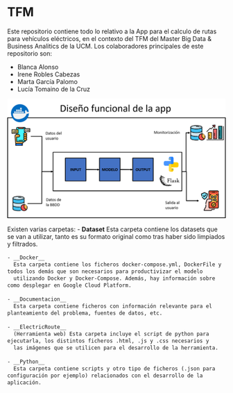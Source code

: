 # TFM

Este repositorio contiene todo lo relativo a la App para el calculo de rutas para vehículos eléctricos, en el contexto del TFM del Master Big Data & Business Analitics de la UCM.
Los colaboradores principales de este repositorio son:
- Blanca Alonso
- Irene Robles Cabezas
- Marta García Palomo
- Lucía Tomaino de la Cruz

![Diseño funcional de la app](Documentacion/PlanteamientoProblema/Disenofuncional.png)

Existen varias carpetas:
	- __Dataset__
	  Esta carpeta contiene los datasets que se van a utilizar, tanto es su formato original como tras haber sido limpiados y filtrados.

	- __Docker__
	  Esta carpeta contiene los ficheros docker-compose.yml, DockerFile y todos los demás que son necesarios para productivizar el modelo
	  utilizando Docker y Docker-Compose. Además, hay información sobre como desplegar en Google Cloud Platform.

	- __Documentacion__
	  Esta carpeta contiene ficheros con información relevante para el planteamiento del problema, fuentes de datos, etc.

	- __ElectricRoute__
      (Herramienta web) Esta carpeta incluye el script de python para ejecutarla, los distintos ficheros .html, .js y .css necesarios y
	  las imágenes que se utilicen para el desarrollo de la herramienta.

	- __Python__
	  Esta carpeta contiene scripts y otro tipo de ficheros (.json para configuración por ejemplo) relacionados con el desarrollo de la aplicación.
